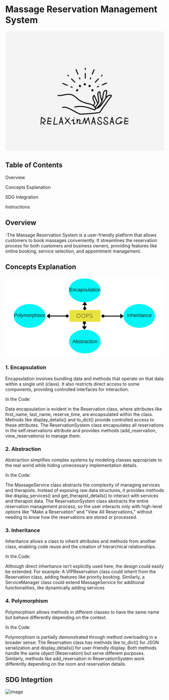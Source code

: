 # Massage Reservation Management System

![image](https://github.com/kobebryan31/RELAXinMASSAGE/blob/main/Images/LOGO.jpg)

## Table of Contents

Overview

Concepts Explanation

SDG Integration

Instructions

## Overview

-The Massage Reservation System is a user-friendly platform that allows customers to book massages conveniently. It streamlines the reservation process for both customers and business owners, providing features like online booking, service selection, and appointment management.

## Concepts Explanation

![image](https://github.com/kobebryan31/RELAXinMASSAGE/blob/main/Images/OOP%20Principles.png)

### 1. Encapsulation
Encapsulation involves bundling data and methods that operate on that data within a single unit (class). It also restricts direct access to some components, providing controlled interfaces for interaction.

In the Code:

Data encapsulation is evident in the Reservation class, where attributes like first_name, last_name, reserve_time, are encapsulated within the class. Methods like display_details() and to_dict() provide controlled access to these attributes.
The ReservationSystem class encapsulates all reservations in the self.reservations attribute and provides methods (add_reservation, view_reservations) to manage them.

### 2. Abstraction
Abstraction simplifies complex systems by modeling classes appropriate to the real world while hiding unnecessary implementation details.

In the Code:

The MassageService class abstracts the complexity of managing services and therapists. Instead of exposing raw data structures, it provides methods like display_services() and get_therapist_details() to interact with services and therapist data.
The ReservationSystem class abstracts the entire reservation management process, so the user interacts only with high-level options like "Make a Reservation" and "View All Reservations," without needing to know how the reservations are stored or processed.

### 3. Inheritance
Inheritance allows a class to inherit attributes and methods from another class, enabling code reuse and the creation of hierarchical relationships.

In the Code:

Although direct inheritance isn’t explicitly used here, the design could easily be extended. For example:
A VIPReservation class could inherit from the Reservation class, adding features like priority booking.
Similarly, a ServiceManager class could extend MassageService for additional functionalities, like dynamically adding services

### 4. Polymorphism
Polymorphism allows methods in different classes to have the same name but behave differently depending on the context.

In the Code:

Polymorphism is partially demonstrated through method overloading in a broader sense:
The Reservation class has methods like to_dict() for JSON serialization and display_details() for user-friendly display. Both methods handle the same object (Reservation) but serve different purposes.
Similarly, methods like add_reservation in ReservationSystem work differently depending on the room and reservation details.

## SDG Integrtion

![image]()
